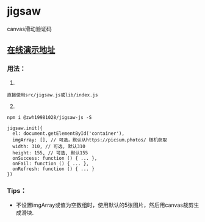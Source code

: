 # jigsaw
canvas滑动验证码

## [在线演示地址](https://kongkong99.github.io/jigsaw/)

### 用法：
1. 
```
直接使用src/jigsaw.js或lib/index.js
```

2.
```
npm i @zwh19981028/jigsaw-js -S

jigsaw.init({
  el: document.getElementById('container'),
  imgArray: [], // 可选，默认从https://picsum.photos/ 随机获取
  width: 310, // 可选, 默认310
  height: 155, // 可选, 默认155
  onSuccess: function () { ... },
  onFail: function () { ... },
  onRefresh: function () { ... }
})
```

### Tips：

- 不设置imgArray或值为空数组时，使用默认的5张图片，然后用canvas裁剪生成滑块.

